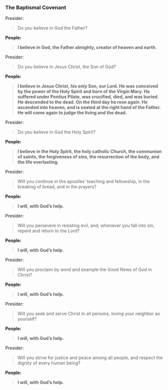 ### The Baptismal Covenant

Presider:
> Do you believe in God the Father?

**People:**
> **I believe in God, the Father almighty, creator of heaven and earth.**

Presider:
> Do you believe in Jesus Christ, the Son of God?

**People:**
> **I believe in Jesus Christ, his only Son, our Lord.
He was conceived by the power of the Holy Spirit
and born of the Virgin Mary.
He suffered under Pontius Pilate,
was crucified, died, and was buried.
He descended to the dead.
On the third day he rose again.
He ascended into heaven,
and is seated at the right hand of the Father.
He will come again to judge the living and the dead.**

Presider:
> Do you believe in God the Holy Spirit?

**People:**
> **I believe in the Holy Spirit,
the holy catholic Church,
the communion of saints,
the forgiveness of sins,
the resurrection of the body,
and the life everlasting.**

Presider:
> Will you continue in the apostles’ teaching and fellowship, in the breaking of bread, and in the prayers?

**People:**
> **I will, with God’s help.**

Presider:
> Will you persevere in resisting evil, and, whenever you fall into sin, repent and return to the Lord?

**People:**
> **I will, with God’s help.**

Presider:
> Will you proclaim by word and example the Good News of God in Christ?

**People:**
> **I will, with God’s help.**

Presider:
> Will you seek and serve Christ in all persons, loving your neighbor as yourself?

**People:**
> **I will, with God’s help.**

Presider:
> Will you strive for justice and peace among all people, and respect the dignity of every human being?

**People:**
> **I will, with God’s help.**
